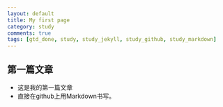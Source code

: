 ```yaml
---
layout: default
title: My first page
category: study
comments: true
tags: [gtd_done, study, study_jekyll, study_github, study_markdown]
---
```


## 第一篇文章

+ 这是我的第一篇文章  
+ 直接在github上用Markdown书写。  
